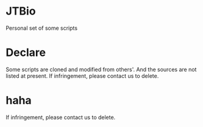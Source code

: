 # JTBio
 Personal set of some scripts

# Declare
 Some scripts are cloned and modified from others'. 
 And the sources are not listed at present.
 If infringement, please contact us to delete.

# haha
 If infringement, please contact us to delete.
